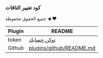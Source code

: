 ### كود تغيير التاقات 



جميع الحقوق محفوظة ☻♥

| Plugin | README |
| ------ | ------ |
| token | [توكن حسابك]() |
| Github | [plugins/github/README.md]() |
